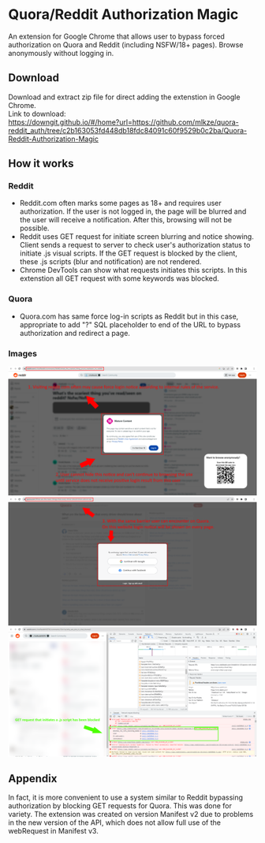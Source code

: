 # Quora/Reddit Authorization Magic

An extension for Google Chrome that allows user to bypass forced authorization on Quora and Reddit (including NSFW/18+ pages). Browse anonymously without logging in.

## Download
Download and extract zip file for direct adding the extenstion in Google Chrome. <br />
Link to download: <br />
https://downgit.github.io/#/home?url=https://github.com/mlkze/quora-reddit_auth/tree/c2b163053fd448db18fdc84091c60f9529b0c2ba/Quora-Reddit-Authorization-Magic <br />

## How it works

### Reddit
 - Reddit.com often marks some pages as 18+ and requires user authorization. If the user is not logged in, the page will be blurred and the user will receive a notification. After this, browsing will not be possible.
 - Reddit uses GET request for initiate screen blurring and notice showing. Client sends a request to server to check user's authorization status to initiate .js visual scripts. If the GET request is blocked by the client, these .js scripts (blur and notification) are not rendered.
 - Chrome DevTools can show what requests initiates this scripts. In this extenstion all GET request with some keywords was blocked.

### Quora
- Quora.com has same force log-in scripts as Reddit but in this case, appropriate to add "?" SQL placeholder to end of the URL to bypass authorization and redirect a page.

### Images
![Alt Image 1](https://github.com/mlkze/quora-reddit_auth/blob/81cd159399e516c4ae7667bf73e90b26c0f79204/readme_images/explanation1.png)
![Alt Image 2](https://github.com/mlkze/quora-reddit_auth/blob/365f427f830f4e8c1eec6d109ff0221e1cbe06de/readme_images/explanation2.png)
![Alt Image 3](https://github.com/mlkze/quora-reddit_auth/blob/a850722b3309589a505958381a1f7ba210edccff/readme_images/solution_reddit.png)

## Appendix
In fact, it is more convenient to use a system similar to Reddit bypassing authorization by blocking GET requests for Quora. This was done for variety.
The extension was created on version Manifest v2 due to problems in the new version of the API, which does not allow full use of the webRequest in Manifest v3.

